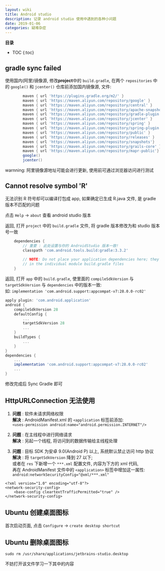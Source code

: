 ```yaml
---
layout: wiki
title: Android studio
description: 记录 android studio 使用中遇到的各种小问题
date: 2019-01-06
categories: 疑难杂症
---
```


**目录**

* TOC
{:toc}

## gradle sync failed

使用国内(阿里)镜像源, 修改**project**中的 `build.gradle`, 在两个 `repositories` 中的 `google()` 和 `jcenter()` 仓库前添加国内镜像源, 文件:  

```gradle
        maven { url 'https://plugins.gradle.org/m2/' }
        maven { url 'https://maven.aliyun.com/repository/google' }
        maven { url 'https://maven.aliyun.com/repository/central' }
        maven { url 'https://maven.aliyun.com/repository/apache-snapshots' }
        maven { url 'https://maven.aliyun.com/repository/gradle-plugin' }
        maven { url 'https://maven.aliyun.com/repository/jcenter' }
        maven { url 'https://maven.aliyun.com/repository/spring' }
        maven { url 'https://maven.aliyun.com/repository/spring-plugin' }
        maven { url 'https://maven.aliyun.com/repository/public' }
        maven { url 'https://maven.aliyun.com/repository/releases' }
        maven { url 'https://maven.aliyun.com/repository/snapshots'}
        maven { url 'https://maven.aliyun.com/repository/grails-core' }
        maven { url 'https://maven.aliyun.com/repository/mapr-public'}
        google()
        jcenter()
```

warnning: 阿里镜像源地址可能会进行更新, 使用前可通过浏览器访问进行测试

## Cannot resolve symbol 'R'

无法识别 R 符号却可以编译打包成 app, 如果确定已生成 R.java 文件, 是 gradle 版本不匹配的问题  

点击 `Help` -> `about` 查看 android studio 版本  

返回, 打开 `project` 中的 `build.gradle` 文件, 将 gradle 版本修改为和 studio 版本号一致  

```gradle
    dependencies {
        // 重要 : 此处设置与你的 AndroidStudio 版本一致!
        classpath 'com.android.tools.build:gradle:3.3.2'
		
        // NOTE: Do not place your application dependencies here; they belong
        // in the individual module build.gradle files
    }
```

返回, 打开 `app` 中的 `build.gradle`, 使里面的 `compileSdkVersion` 与 `targetSdkVersion` 与 `dependencies` 中的版本一致:  
如: `implementation 'com.android.support:appcompat-v7:28.0.0-rc02'`

```gradle
apply plugin: 'com.android.application'
android {
    compileSdkVersion 28
    defaultConfig {
		...
        targetSdkVersion 28
		...
    }
    buildTypes {
        ...
    }
}
dependencies {
	...
    implementation 'com.android.support:appcompat-v7:28.0.0-rc02'
	...
}
```

修改完成后 Sync Gradle 即可

## HttpURLConnection 无法使用

1. **问题** : 软件未请求网络权限  
**解决** : AndroidManifest.xml 的 `<application` 标签前添加:   
`<uses-permission android:name="android.permission.INTERNET"/>`

2. **问题** : 在主线程中进行网络请求  
**解决** : 另起一个线程, 将访问到的数据传输给主线程处理

3. **问题** : 目标 SDK 为安卓 9.0(Android P) 以上, 系统默认禁止访问 http 协议  
**解决** : 将 `targetSdkVersion` 降到 27 以下;  
或者在 `res` 下新增一个 `***.xml` 配置文件, 内容为下方的 xml 代码,  
再在 AndroidManifest 文件中的 `<application>` 标签中增加这一属性:  
`android:networkSecurityConfig="@xml/***.xml"`

```
<?xml version="1.0" encoding="utf-8"?>
<network-security-config>
	<base-config cleartextTrafficPermitted="true" />
</network-security-config>
```

## Ubuntu 创建桌面图标

首次启动页面, 点击 `Configure` -> `create desktop shortcut`

## Ubuntu 删除桌面图标

`sudo rm /usr/share/applications/jetbrains-studio.desktop`

不妨打开该文件学习一下其中的内容
